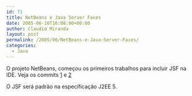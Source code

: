 ```yaml
---
id: 71
title: NetBeans e Java Server Faces
date: 2005-06-16T16:08:00+00:00
author: Claudio Miranda
layout: post
permalink: /2005/06/NetBeans-e-Java-Server-Faces/
categories:
  - Java
---
```

O projeto NetBeans, come&ccedil;ou os primeiros trabalhos para incluir JSF na IDE. Veja os commits <a href="/resources/claudio/netbeans-jsf-initial.jpg" target="_blank">1</a> e <a href="/resources/claudio/netbeans-jsf-initial2.jpg" target="_blank">2</a>

O JSF ser&aacute; padr&atilde;o na especifica&ccedil;&atilde;o J2EE 5.